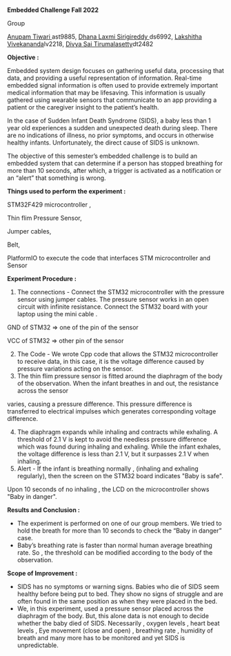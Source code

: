 **Embedded Challenge Fall 2022**

Group

[Anupam Tiwari ](mailto:ast9885@nyu.edu) ast9885, 
[Dhana Laxmi Sirigireddy ](mailto:ds6992@nyu.edu)ds6992,
[Lakshitha Vivekananda](mailto:lv2218@nyu.edu)lv2218, 
[Divya Sai Tirumalasetty](mailto:dt2482@nyu.edu)dt2482

**Objective :**

Embedded system design focuses on gathering useful data, processing that data, and providing a useful representation of information. Real-time embedded signal information is often used to provide extremely important medical information that may be lifesaving. This information is usually gathered using wearable sensors that communicate to an app providing a patient or the caregiver insight to the patient’s health.

In the case of Sudden Infant Death Syndrome (SIDS), a baby less than 1 year old experiences a sudden and unexpected death during sleep. There are no indications of illness, no prior symptoms, and occurs in otherwise healthy infants. Unfortunately, the direct cause of SIDS is unknown.

The objective of this semester’s embedded challenge is to build an embedded system that can determine if a person has stopped breathing for more than 10 seconds, after which, a trigger is activated as a notification or an “alert” that something is wrong.

**Things used to perform the experiment :**

STM32F429 microcontroller ,

Thin flim Pressure Sensor,

Jumper cables,

Belt,

PlatformIO to execute the code that interfaces STM microcontroller and Sensor

**Experiment Procedure :**

1. The connections - Connect the STM32 microcontroller with the pressure sensor using jumper cables. The pressure sensor works in an open circuit with infinite resistance. Connect the STM32 board with your laptop using the mini cable .

GND of STM32  => one of the pin of the sensor

VCC of STM32  => other pin of the sensor

2. The Code - We wrote Cpp code that allows the STM32 microcontroller to receive data, in this case, it is the  voltage difference caused by pressure variations acting on the sensor.
3. The thin flim pressure sensor is fitted around the diaphragm of the body of the observation. When the infant breathes in and out, the resistance across the sensor

varies, causing a pressure difference. This pressure difference is transferred to electrical impulses which generates corresponding voltage difference.

4. The diaphragm expands while inhaling and contracts while exhaling. A threshold of 2.1 V is kept to avoid the needless pressure difference which was found during inhaling and exhaling. While the infant exhales, the voltage difference is less than 2.1 V, but it surpasses 2.1 V when inhaling.
4. Alert - If the infant is breathing normally , (inhaling and exhaling regularly), then the screen on the STM32 board indicates "Baby is safe".

Upon 10 seconds of no inhaling , the LCD on the microcontroller shows "Baby in danger".

**Results and Conclusion :**

- The experiment is performed on one of our group members. We tried to hold the breath for more than 10 seconds to check the “Baby in danger” case.
- Baby’s breathing rate is faster than normal human average breathing rate. So , the threshold can be modified according to the body of the observation.

**Scope of Improvement :**

- SIDS has no symptoms or warning signs. Babies who die of SIDS seem healthy before being put to bed. They show no signs of struggle and are often found in the same position as when they were placed in the bed.
- We, in this experiment, used a pressure sensor placed across the diaphragm of the body. But, this alone data is not enough to decide whether the baby died of SIDS. Necessarily , oxygen levels , heart beat levels , Eye movement (close and open) , breathing rate , humidity of breath and many more has to be monitored and yet SIDS is unpredictable.
